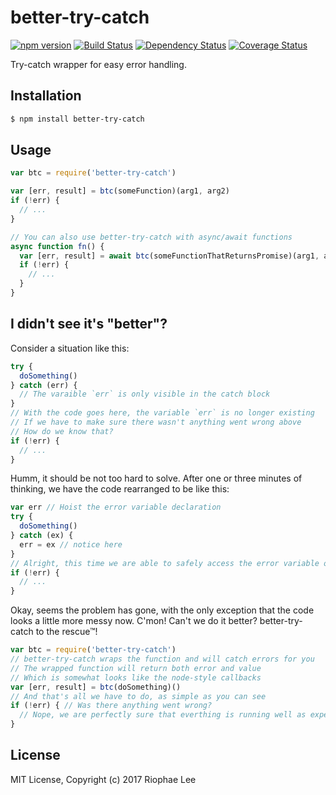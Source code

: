 # better-try-catch

[![npm version](https://badge.fury.io/js/better-try-catch.svg)](https://badge.fury.io/js/better-try-catch) [![Build Status](https://travis-ci.org/riophae/better-try-catch.svg)](https://travis-ci.org/riophae/better-try-catch) [![Dependency Status](https://david-dm.org/riophae/better-try-catch.svg)](https://david-dm.org/riophae/better-try-catch) [![Coverage Status](https://codecov.io/gh/riophae/better-try-catch/branch/master/graph/badge.svg)](https://codecov.io/gh/riophae/better-try-catch)

Try-catch wrapper for easy error handling.

## Installation

```bash
$ npm install better-try-catch
```

## Usage

```javascript
var btc = require('better-try-catch')

var [err, result] = btc(someFunction)(arg1, arg2)
if (!err) {
  // ...
}

// You can also use better-try-catch with async/await functions
async function fn() {
  var [err, result] = await btc(someFunctionThatReturnsPromise)(arg1, arg2)
  if (!err) {
    // ...
  }
}
```

## I didn't see it's "better"?

Consider a situation like this:

```javascript
try {
  doSomething()
} catch (err) {
  // The varaible `err` is only visible in the catch block
}
// With the code goes here, the variable `err` is no longer existing
// If we have to make sure there wasn't anything went wrong above
// How do we know that?
if (!err) {
  // ...
}
```

Humm, it should be not too hard to solve. After one or three minutes of thinking, we have the code rearranged to be like this:

```javascript
var err // Hoist the error variable declaration
try {
  doSomething()
} catch (ex) {
  err = ex // notice here
}
// Alright, this time we are able to safely access the error variable outside the try-catch block
if (!err) {
  // ...
}
```

Okay, seems the problem has gone, with the only exception that the code looks a little more messy now. C'mon! Can't we do it better? better-try-catch to the rescue™!

```javascript
var btc = require('better-try-catch')
// better-try-catch wraps the function and will catch errors for you
// The wrapped function will return both error and value
// Which is somewhat looks like the node-style callbacks
var [err, result] = btc(doSomething)()
// And that's all we have to do, as simple as you can see
if (!err) { // Was there anything went wrong?
  // Nope, we are perfectly sure that everthing is running well as expected! :D
}
```

## License

MIT License, Copyright (c) 2017 Riophae Lee
